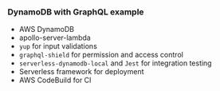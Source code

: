 ### DynamoDB with GraphQL example

- AWS DynamoDB
- apollo-server-lambda
- `yup` for input validations
- `graphql-shield` for permission and access control
- `serverless-dynamodb-local` and `Jest` for integration testing
- Serverless framework for deployment
- AWS CodeBuild for CI
